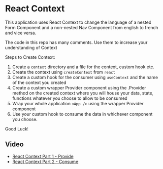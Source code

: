 # React Context

This application uses React Context to change the language of a nested Form Component and a non-nested Nav Component from english to french and vice versa.

The code in this repo has many comments. Use them to increase your understanding of Context

Steps to Create Context:

1. Create a `context` directory and a file for the context, custom hook etc.
1. Create the context using `createContext` from `react`
1. Create a custom hook for the consumer using `useContext` and the name of the context you created
1. Create a custom wrapper Provider component using the .Provider method on the created context where you will house your data, state, functions whatever you choose to allow to be consumed
1. Wrap your whole application `<App />` using the wrapper Provider component
1. Use your custom hook to consume the data in whichever component you choose.

Good Luck!

## Video

- [React Context Part 1 - Provide](https://drive.google.com/file/d/1rh3RYQQqmYFd9EtQ0NtMH9SSycHTFJlp/view?usp=sharing)
- [React Context Part 2 - Consume](https://drive.google.com/file/d/1anXf0QlbcvzeVpBcEQhsZHr7olRPGnCN/view?usp=sharing)
